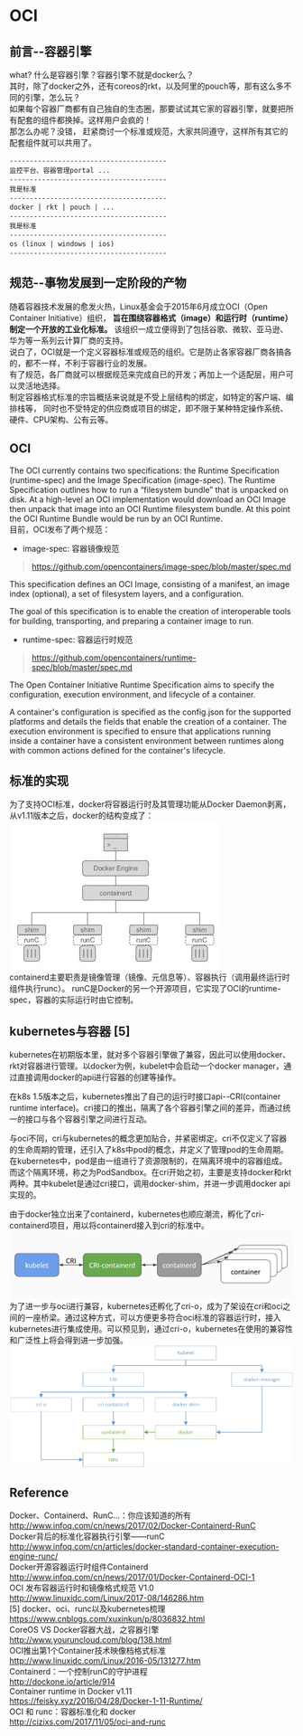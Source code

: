# OCI
## 前言--容器引擎
what? 什么是容器引擎？容器引擎不就是docker么？  
其时，除了docker之外，还有coreos的rkt，以及阿里的pouch等，那有这么多不同的引擎，怎么玩？  
如果每个容器厂商都有自己独自的生态圈，那要试试其它家的容器引擎，就要把所有配套的组件都换掉。这样用户会疯的！  
那怎么办呢？没错， 赶紧商讨一个标准或规范，大家共同遵守，这样所有其它的配套组件就可以共用了。  
```
---------------------------------------
监控平台、容器管理portal ...
---------------------------------------
我是标准
---------------------------------------
docker | rkt | pouch | ...
---------------------------------------
我是标准
---------------------------------------
os (linux | windows | ios)
---------------------------------------
```
## 规范--事物发展到一定阶段的产物
随着容器技术发展的愈发火热，Linux基金会于2015年6月成立OCI（Open Container Initiative）组织，
**旨在围绕容器格式（image）和运行时（runtime）制定一个开放的工业化标准。**
该组织一成立便得到了包括谷歌、微软、亚马逊、华为等一系列云计算厂商的支持。  
说白了，OCI就是一个定义容器标准或规范的组织。它是防止各家容器厂商各搞各的，都不一样，不利于容器行业的发展。  
有了规范，各厂商就可以根据规范来完成自已的开发；再加上一个适配层，用户可以灵活地选择。  
制定容器格式标准的宗旨概括来说就是不受上层结构的绑定，如特定的客户端、编排栈等，
同时也不受特定的供应商或项目的绑定，即不限于某种特定操作系统、硬件、CPU架构、公有云等。  
## OCI
The OCI currently contains two specifications: the Runtime Specification (runtime-spec) and the Image Specification (image-spec). 
The Runtime Specification outlines how to run a “filesystem bundle” that is unpacked on disk. 
At a high-level an OCI implementation would download an OCI Image then unpack that image into an OCI Runtime filesystem bundle. 
At this point the OCI Runtime Bundle would be run by an OCI Runtime.  
目前，OCI发布了两个规范：
- image-spec:  容器镜像规范  
> https://github.com/opencontainers/image-spec/blob/master/spec.md  

This specification defines an OCI Image, consisting of a manifest, an image index (optional), 
a set of filesystem layers, and a configuration.

The goal of this specification is to enable the creation of interoperable tools 
for building, transporting, and preparing a container image to run.

- runtime-spec:  容器运行时规范
> https://github.com/opencontainers/runtime-spec/blob/master/spec.md    

The Open Container Initiative Runtime Specification aims to specify 
the configuration, execution environment, and lifecycle of a container.

A container's configuration is specified as the config.json for the supported platforms 
and details the fields that enable the creation of a container. 
The execution environment is specified to ensure that applications running inside a container 
have a consistent environment between runtimes along with common actions defined for the container's lifecycle.
## 标准的实现
为了支持OCI标准，docker将容器运行时及其管理功能从Docker Daemon剥离，从v1.11版本之后，docker的结构变成了：  
![](https://github.com/fffffreedom/Pictures/blob/master/docker-arch.png)  
containerd主要职责是镜像管理（镜像、元信息等）、容器执行（调用最终运行时组件执行runc）。
runC是Docker的另一个开源项目，它实现了OCI的runtime-spec，容器的实际运行时由它控制。  
## kubernetes与容器 [5]
kubernetes在初期版本里，就对多个容器引擎做了兼容，因此可以使用docker、rkt对容器进行管理。以docker为例，kubelet中会启动一个docker manager，通过直接调用docker的api进行容器的创建等操作。  

在k8s 1.5版本之后，kubernetes推出了自己的运行时接口api--CRI(container runtime interface)。cri接口的推出，隔离了各个容器引擎之间的差异，而通过统一的接口与各个容器引擎之间进行互动。  

与oci不同，cri与kubernetes的概念更加贴合，并紧密绑定。cri不仅定义了容器的生命周期的管理，还引入了k8s中pod的概念，并定义了管理pod的生命周期。在kubernetes中，pod是由一组进行了资源限制的，在隔离环境中的容器组成。而这个隔离环境，称之为PodSandbox。在cri开始之初，主要是支持docker和rkt两种。其中kubelet是通过cri接口，调用docker-shim，并进一步调用docker api实现的。  

由于docker独立出来了containerd，kubernetes也顺应潮流，孵化了cri-containerd项目，用以将containerd接入到cri的标准中。  
![](https://github.com/fffffreedom/Pictures/blob/master/k8s-containerd.png) 
为了进一步与oci进行兼容，kubernetes还孵化了cri-o，成为了架设在cri和oci之间的一座桥梁。通过这种方式，可以方便更多符合oci标准的容器运行时，接入kubernetes进行集成使用。可以预见到，通过cri-o，kubernetes在使用的兼容性和广泛性上将会得到进一步加强。  
![](https://github.com/fffffreedom/Pictures/blob/master/cri-runc-containerd-docker.png)  
## Reference
Docker、Containerd、RunC...：你应该知道的所有  
http://www.infoq.com/cn/news/2017/02/Docker-Containerd-RunC  
Docker背后的标准化容器执行引擎——runC  
http://www.infoq.com/cn/articles/docker-standard-container-execution-engine-runc/  
Docker开源容器运行时组件Containerd  
http://www.infoq.com/cn/news/2017/01/Docker-Containerd-OCI-1  
OCI 发布容器运行时和镜像格式规范 V1.0  
http://www.linuxidc.com/Linux/2017-08/146286.htm  
[5] docker、oci、runc以及kubernetes梳理  
https://www.cnblogs.com/xuxinkun/p/8036832.html  
CoreOS VS Docker容器大战，之容器引擎  
http://www.youruncloud.com/blog/138.html  
OCI推出第1个Container技术映像档格式标准  
http://www.linuxidc.com/Linux/2016-05/131277.htm  
Containerd：一个控制runC的守护进程  
http://dockone.io/article/914  
Container runtime in Docker v1.11  
https://feisky.xyz/2016/04/28/Docker-1-11-Runtime/  
OCI 和 runc：容器标准化和 docker  
http://cizixs.com/2017/11/05/oci-and-runc  
